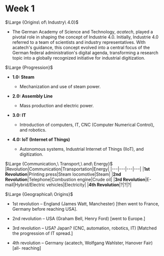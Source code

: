 # Week 1

$\Large {Origins\  of\  Industry\ 4.0}$ 
- The German Academy of Science and Technology, _acatech_, played a pivotal role in shaping the concept of Industrie 4.0. Initially, Industrie 4.0 referred to a team of scientists and industry representatives. With acatech's guidance, this concept evolved into a central focus of the German federal administration's digital agenda, transforming a research topic into a globally recognized initiative for industrial digitization.

$\Large {Progression}$ 
- **1.0: Steam**
    - Mechanization and use of steam power.
    
- **2.0: Assembly Line**
    - Mass production and electric power.
    
- **3.0: IT**
    - Introduction of computers, IT, CNC (Computer Numerical Control), and robotics.
    
- **4.0: IoT (Internet of Things)**
    - Autonomous systems, Industrial Internet of Things (IIoT), and digitization.


$\Large {Communication,\  Transport,\  and\  Energy}$  
|Revolution|Communication|Transportation|Energy|
|---|---|---|---|
|**1st Revolution**|Printing press|Steam locomotive|Steam|
|**2nd Revolution**|Telephone|Combustion engine|Crude oil|
|**3rd Revolution**|E-mail|Hybrid/Electric vehicles|Electricity|
|**4th Revolution**|?|?|?|

$\Large {Geographical\   Origins}$ 
- 1st revolution – England (James Watt, Manchester) [then went to France,
  Germany before reaching USA].

- 2nd revolution – USA (Graham Bell, Henry Ford) [went to Europe.]

- 3rd revolution – USA? Japan? (CNC, automation, robotics, IT) [Matched the
  progression of IT spread.]

- 4th revolution – Germany (acatech, Wolfgang Wahlster, Hanover Fair) [all-
  reaching]

